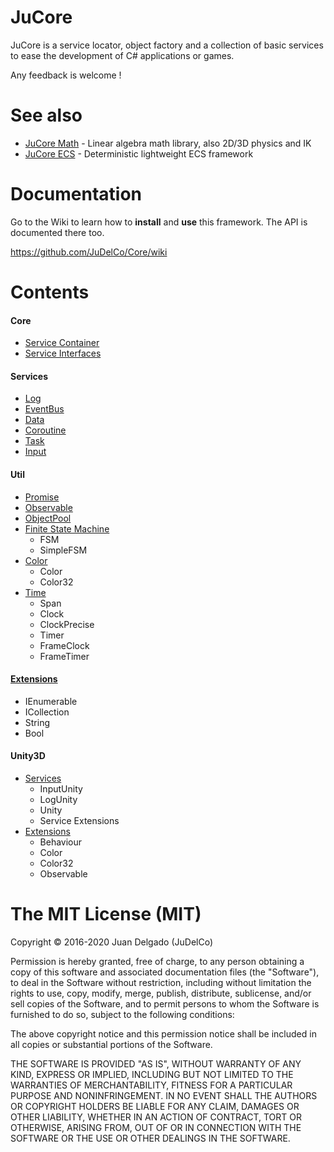 JuCore
=====================

JuCore is a service locator, object factory and a collection of basic services to ease the development of C# applications or games.

Any feedback is welcome !


See also
=====================

- [JuCore Math](https://github.com/JuDelCo/CoreMath) - Linear algebra math library, also 2D/3D physics and IK
- [JuCore ECS](https://github.com/JuDelCo/CoreECS) - Deterministic lightweight ECS framework


Documentation
=====================

Go to the Wiki to learn how to **install** and **use** this framework. The API is documented there too.

https://github.com/JuDelCo/Core/wiki


Contents
=====================

#### Core
- [Service Container](https://github.com/JuDelCo/Core/wiki/Usage.Service-Container)
- [Service Interfaces](https://github.com/JuDelCo/Core/wiki/Usage.Services)

#### Services

- [Log](https://github.com/JuDelCo/Core/wiki/API.Service.Log)
- [EventBus](https://github.com/JuDelCo/Core/wiki/API.Service.EventBus)
- [Data](https://github.com/JuDelCo/Core/wiki/API.Service.Data)
- [Coroutine](https://github.com/JuDelCo/Core/wiki/API.Service.Coroutine)
- [Task](https://github.com/JuDelCo/Core/wiki/API.Service.Task)
- [Input](https://github.com/JuDelCo/Core/wiki/API.Service.Input)

#### Util

- [Promise](https://github.com/JuDelCo/Core/wiki/API.Util.Promises)
- [Observable](https://github.com/JuDelCo/Core/wiki/API.Util.Observables)
- [ObjectPool](https://github.com/JuDelCo/Core/wiki/API.Util.ObjectPool)
- [Finite State Machine](https://github.com/JuDelCo/Core/wiki/API.Util.FSM)
	- FSM
	- SimpleFSM
- [Color](https://github.com/JuDelCo/Core/wiki/API.Util.Color)
	- Color
	- Color32
- [Time](https://github.com/JuDelCo/Core/wiki/API.Util.Time)
	- Span
	- Clock
	- ClockPrecise
	- Timer
	- FrameClock
	- FrameTimer

#### [Extensions](https://github.com/JuDelCo/Core/wiki/API.Util.Extensions)

- IEnumerable
- ICollection
- String
- Bool

#### Unity3D

- [Services](https://github.com/JuDelCo/Core/wiki/API.Unity.Services)
	- InputUnity
	- LogUnity
	- Unity
	- Service Extensions
- [Extensions](https://github.com/JuDelCo/Core/wiki/API.Unity.Util-Extensions)
	- Behaviour
	- Color
	- Color32
	- Observable


The MIT License (MIT)
=====================

Copyright © 2016-2020 Juan Delgado (JuDelCo)

Permission is hereby granted, free of charge, to any person obtaining a copy
of this software and associated documentation files (the "Software"), to deal
in the Software without restriction, including without limitation the rights
to use, copy, modify, merge, publish, distribute, sublicense, and/or sell
copies of the Software, and to permit persons to whom the Software is
furnished to do so, subject to the following conditions:

The above copyright notice and this permission notice shall be included in
all copies or substantial portions of the Software.

THE SOFTWARE IS PROVIDED "AS IS", WITHOUT WARRANTY OF ANY KIND, EXPRESS OR
IMPLIED, INCLUDING BUT NOT LIMITED TO THE WARRANTIES OF MERCHANTABILITY,
FITNESS FOR A PARTICULAR PURPOSE AND NONINFRINGEMENT. IN NO EVENT SHALL THE
AUTHORS OR COPYRIGHT HOLDERS BE LIABLE FOR ANY CLAIM, DAMAGES OR OTHER
LIABILITY, WHETHER IN AN ACTION OF CONTRACT, TORT OR OTHERWISE, ARISING FROM,
OUT OF OR IN CONNECTION WITH THE SOFTWARE OR THE USE OR OTHER DEALINGS IN
THE SOFTWARE.
